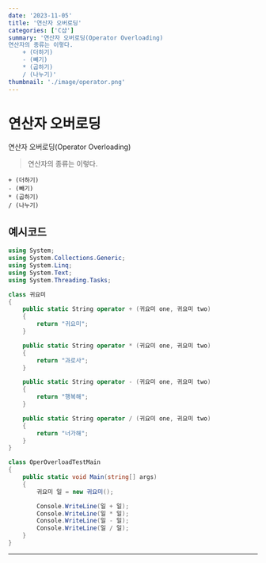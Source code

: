 ```yaml
---
date: '2023-11-05'
title: '연산자 오버로딩'
categories: ['C샵']
summary: '연산자 오버로딩(Operator Overloading)
연산자의 종류는 이렇다.
	+ (더하기)
	- (빼기)
	* (곱하기)
	/ (나누기)'
thumbnail: './image/operator.png'
---
```


# 연산자 오버로딩

연산자 오버로딩(Operator Overloading)

> 연산자의 종류는 이렇다.

    + (더하기)
    - (빼기)
    * (곱하기)
    / (나누기)

## 예시코드

```csharp
using System;
using System.Collections.Generic;
using System.Linq;
using System.Text;
using System.Threading.Tasks;

class 귀요미
{
    public static String operator + (귀요미 one, 귀요미 two)
    {
        return "귀요미";
    }

    public static String operator * (귀요미 one, 귀요미 two)
    {
        return "과로사";
    }

    public static String operator - (귀요미 one, 귀요미 two)
    {
        return "행복해";
    }

    public static String operator / (귀요미 one, 귀요미 two)
    {
        return "너가해";
    }
}

class OperOverloadTestMain
{
    public static void Main(string[] args)
    {
        귀요미 일 = new 귀요미();

        Console.WriteLine(일 + 일);
        Console.WriteLine(일 * 일);
        Console.WriteLine(일 - 일);
        Console.WriteLine(일 / 일);
    }
}
```

---
